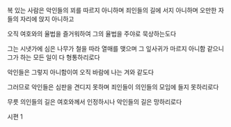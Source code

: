

복 있는 사람은 악인들의 꾀를 따르지 아니하며 죄인들의 길에 서지 아니하며 오만한 자들의 자리에 앉지 아니하고 


오직 
여호와의 율법을 즐거워하여 
그의 율법을 주야로 묵상하는도다 

그는 시냇가에 심은 나무가 철을 따라 열매를 맺으며 그 잎사귀가 마르지 아니함 같으니 그가 하는 모든 일이 다 형통하리로다 

악인들은 그렇지 아니함이여 오직 바람에 나는 겨와 같도다 

그러므로 악인들은 심판을 견디지 못하며 죄인들이 의인들의 모임에 들지 못하리로다 

무릇 의인들의 길은 
여호와께서 인정하시나 악인들의 길은 망하리로다 


시편 1 
